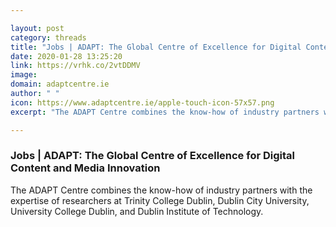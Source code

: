```yaml
---

layout: post
category: threads
title: "Jobs | ADAPT: The Global Centre of Excellence for Digital Content and Media Innovation"
date: 2020-01-28 13:25:20
link: https://vrhk.co/2vtDDMV
image: 
domain: adaptcentre.ie
author: " "
icon: https://www.adaptcentre.ie/apple-touch-icon-57x57.png
excerpt: "The ADAPT Centre combines the know-how of industry partners with the expertise of researchers at Trinity College Dublin, Dublin City University, University College Dublin, and Dublin Institute of Technology."

---
```


### Jobs | ADAPT: The Global Centre of Excellence for Digital Content and Media Innovation

The ADAPT Centre combines the know-how of industry partners with the expertise of researchers at Trinity College Dublin, Dublin City University, University College Dublin, and Dublin Institute of Technology.